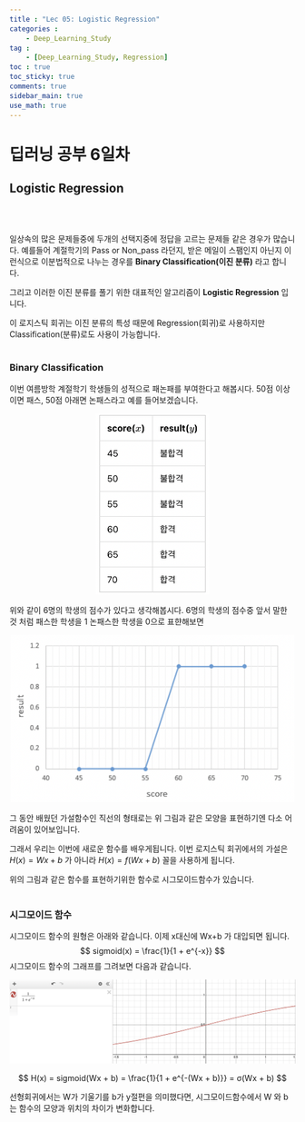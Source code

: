```yaml
---
title : "Lec 05: Logistic Regression"
categories :
    - Deep_Learning_Study
tag :
    - [Deep_Learning_Study, Regression]
toc : true
toc_sticky: true
comments: true
sidebar_main: true
use_math: true
---
```


# 딥러닝 공부 6일차
## Logistic Regression
<br>
<br>

일상속의 많은 문제들중에 두개의 선택지중에 정답을 고르는 문제들 같은 경우가 많습니다.
예를들어 계절학기의 Pass or Non_pass 라던지, 받은 메일이 스팸인지 아닌지 이런식으로 이분법적으로 나누는 경우를 **Binary Classification(이진 분류)** 라고 합니다.

그리고 이러한 이진 분류를 풀기 위한 대표적인 알고리즘이 **Logistic Regression** 입니다.

이 로지스틱 회귀는 이진 분류의 특성 때문에 Regression(회귀)로 사용하지만 Classification(분류)로도 사용이 가능합니다.
<br>
<br>

### Binary Classification

이번 여름방학 계절학기 학생들의 성적으로 패논패를 부여한다고 해봅시다.
50점 이상이면 패스, 50점 아래면 논패스라고 예를 들어보겠습니다.

<p align="center"><img src="/MYPICS/lec05/1.png" width = "200" ></p>

위와 같이 6명의 학생의 점수가 있다고 생각해봅시다. 6명의 학생의 점수중 앞서 말한 것 처럼 패스한 학생을 1 논패스한 학생을 0으로 표햔해보면

<p align="center"><img src="/MYPICS/lec05/2.png" width = "500" ></p>

그 동안 배웠던 가설함수인 직선의 형태로는 위 그림과 같은 모양을 표현하기엔 다소 어려움이 있어보입니다.

그래서 우리는 이번에 새로운 함수를 배우게됩니다.
이번 로지스틱 회귀에서의 가설은 $H(x) = Wx + b$ 가 아니라 $H(x) = f(Wx + b)$ 꼴을 사용하게 됩니다.

위의 그림과 같은 함수를 표현하기위한 함수로 시그모이드함수가 있습니다.
<br>
<br>

### 시그모이드 함수

시그모이드 함수의 원형은 아래와 같습니다. 이제 x대신에 Wx+b 가 대입되면 됩니다.
$$
sigmoid(x) = \frac{1}{1 + e^{-x}}
$$
시그모이드 함수의 그래프를 그려보면 다음과 같습니다. 
<p align="center"><img src="/MYPICS/lec05/3.png" width = "600" ></p>

$$
H(x) = sigmoid(Wx + b) = \frac{1}{1 + e^{-(Wx + b)}} = σ(Wx + b)
$$

선형회귀에서는 W가 기울기를 b가 y절편을 의미했다면, 시그모이드함수에서 W 와 b는 함수의 모양과 위치의 차이가 변화합니다.

